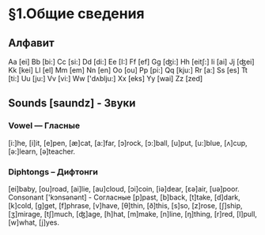 # §1.Общие сведения
## Алфавит
Aa [ei] Bb [bi:] Cc [si:] Dd [di:] Ee [I:] Ff [ef] Gg [ʤi:] Hh [eitʃ:] Ii [ai] Jj [ʤei] Kk [kei] Ll [el] Mm [em] Nn [en] Oo [ou] Pp [pi:] Qq [kju:] Rr [a:] Ss [es] Tt [ti:] Uu [ju:] Vv [vi:] Ww ['dʌblju:] Xx [eks] Yy [wai] Zz [zed]

## Sounds [saundz] - Звуки
### Vowel — Гласные
[i:]he, [i]it,  [e]pen, [æ]cat, [a:]far, [ɔ]rock, [ɔ:]ball, [u]put, [u:]blue, [ʌ]cup, [ə:]learn,  [ə]teacher.
### Diphtongs – Дифтонги
[ei]baby, [ou]road, [ai]lie, [au]cloud, [ɔi]coin, [iə]dear, [ɛə]air, [uə]poor.
Consonant ['kɔnsənənt] - Согласные
[p]past, [b]back, [t]take, [d]dark, [k]cold, [g]get, [f]phrase, [v]have, [θ]thin, [ð]this, [s]so, [z]rose, [ʃ]ship, [ʒ]mirage, [tʃ]much, [ʤ]age, [h]hat, [m]make, [n]line, [ŋ]thing, [r]red, [l]pull, [w]what, [j]yes.

